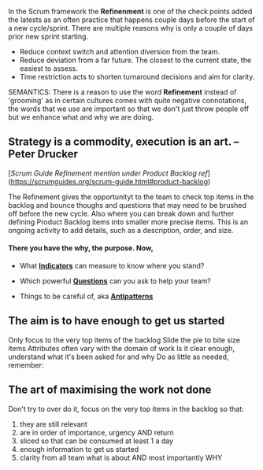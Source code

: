 In the Scrum framework the **Refinenment** is one of the check points added the latests as an often practice that happens couple days before the start of a new cycle/sprint. 
There are multiple reasons why is only a couple of days prior new sprint starting. 
* Reduce context switch and attention diversion from the team.
* Reduce deviation from a far future. The closest to the current state, the easiest to assess.
* Time restriction acts to shorten turnaround decisions and aim for clarity.

SEMANTICS: There is a reason to use the word **Refinement** instead of 'grooming' as in certain cultures comes with quite negative connotations, the words that we use are important so that we don't just throw people off but we enhance what and why we are doing.

## Strategy is a commodity, execution is an art. – Peter Drucker

[*Scrum Guide Refinement mention under Product Backlog ref*] (https://scrumguides.org/scrum-guide.html#product-backlog)

The Refinement gives the opportunityt to the team to check top items in the backlog and bounce thoughs and questions that may need to be brushed off before the new cycle. Also where you can break down and further defining Product Backlog items into smaller more precise items. This is an ongoing activity to add details, such as a description, order, and size. 

#### There you have the why, the purpose. Now,

* What [**Indicators**](https://github.com/GarciaInes/Scrum-Mastering/blob/main/Refinement/Indicators.md) can measure to know where you stand?

* Which powerful [**Questions**](https://github.com/GarciaInes/Scrum-Mastering/blob/main/Refinement/Questions.md) can you ask to help your team?

* Things to be careful of, aka [**Antipatterns**](https://github.com/GarciaInes/Scrum-Mastering/blob/main/Refinement/Antipatterns.md)


## The aim is to have enough to get us started

Only focus to the very top items of the backlog
Slide the pie to bite size items
Attributes often vary with the domain of work
Is it clear enough, understand what it's been asked for and why
Do as little as needed, remember:

## The art of maximising the work not done

Don't try to over do it, focus on the very top items in the backlog so that:
1. they are still relevant
2. are in order of importance, urgency AND return
3. sliced so that can be consumed at least 1 a day
4. enough information to get us started
5. clarity from all team what is about AND most importantly WHY
